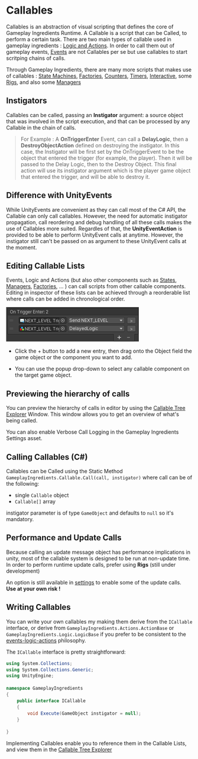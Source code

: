 # Callables

Callables is an abstraction of visual scripting that defines the core of Gameplay Ingredients Runtime. A Callable is a script that can be Called, to perform a certain task. There are two main types of callable used in gameplay ingredients : [Logic and Actions](events-logic-actions.md). In order to call them out of gameplay events, [Events](events-logic-actions.md) are not Callables per se but use callables to start scritping chains of calls.

Through Gameplay Ingredients, there are many more scripts that makes use of callables : [State Machines](state-machines.md),  [Factories](factories.md),  [Counters](counters.md), [Timers](timers.md), [Interactive](interactive.md), some [Rigs](rigs.md), and also some [Managers](managers.md) 

## Instigators

Callables can be called, passing an **Instigator** argument: a source object that was involved in the script execution, and that can be processed by any Callable in the chain of calls.

> For Example : A **OnTriggerEnter** Event, can call a **DelayLogic**, then a **DestroyObjectAction** defined on destroying the instigator. In this case, the Instigator will be first set by the OnTriggerEvent to be the object that entered the trigger (for example, the player). Then it will be passed to the Delay Logic, then to the Destroy Object. This final action will use its instigator argument which is the player game object that entered the trigger, and will be able to destroy it.

## Difference with UnityEvents

While UnityEvents are convenient as they can call most of the C# API, the Callable can only call callables. However, the need for automatic instigator propagation, call reordering and debug handling of all these calls makes the use of Callables more suited. Regardles of that, the **UnityEventAction** is provided to be able to perform UnityEvent calls at anytime. However, the instigator still can't be passed on as argument to these UnityEvent calls at the moment. 

## Editing Callable Lists

Events, Logic and Actions (but also other components such as [States](state-machines.md), [Managers](managers.md), [Factories](factories.md), ... ) can call scripts from other callable components. Editing in inspector of these lists can be achieved through a reorderable list where calls can be added in chronological order.

![](images/callable-list.png)

* Click the + button to add a new entry, then drag onto the Object field the game object or the component you want to add.

* You can use the popup drop-down to select any callable component on the target game object.

## Previewing the hierarchy of calls

You can preview the hierarchy of calls in editor by using the [Callable Tree Explorer](callable-tree-explorer.md) Window. This window allows you to get an overview of what's being called.

You can also enable Verbose Call Logging in the Gameplay Ingredients Settings asset.

## Calling Callables (C#)

Callables can be Called using the Static Method `GameplayIngredients.Callable.Call(call, instigator)` where call can be of the following:

* single `Callable` object
* `Callable[]` array

instigator parameter is of type `GameObject` and defaults to `null` so it's mandatory.

## Performance and Update Calls

Because calling an update message object has performance implications in unity, most of the callable system is designed to be run at non-update time. In order to perform runtime update calls, prefer using **Rigs** (still under development)

An option is still available in [settings](settings.md) to enable some of the update calls.  **Use at your own risk !** 

## Writing Callables

You can write your own callables my making them derive from the `ICallable` interface, or derive from `GameplayIngredients.Actions.ActionBase` or `GameplayIngredients.Logic.LogicBase` if you prefer to be consistent to the  [events-logic-actions](events-logic-actions.md) philosophy.

The `ICallable` interface is pretty straightforward:

```C#
using System.Collections;
using System.Collections.Generic;
using UnityEngine;

namespace GameplayIngredients
{
    public interface ICallable
    {
        void Execute(GameObject instigator = null);
    }

}
```

Implementing Callables enable you to reference them in the Callable Lists, and view them in the [Callable Tree Explorer](callable-tree-explorer.md) 